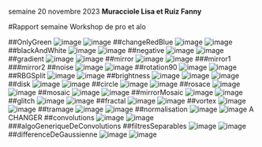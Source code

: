 semaine 20 novembre 2023
**Muracciole Lisa et Ruiz Fanny**

#Rapport semaine Workshop de pro et alo

##OnlyGreen
![image](./images/logo.png) ![image](./output/01_onlyGreen.png)
##changeRedBlue
![image](./images/logo.png) ![image](./output/02_changeRedBlue.png)
##blackAndWhite
![image](./images/logo.png) ![image](./output/03_blackAndWhite.png)
##negative
![image](./images/logo.png) ![image](./output/04_negative.png)
##gradient
![image](./images/blackRectangle.png) ![image](./output/05_gradient.png)
##mirror
![image](./images/logo.png) ![image](./output/06_mirror1.png)
###mirror1
###mirror2
##noise
![image](./images/logo.png) ![image](./output/07_noise.png)
##rotation90
![image](./images/logo.png) ![image](./output/08_rotation90.png)
##RBGSplit
![image](./images/logo.png) ![image](./output/09_RGBSplit.png)
##brightness
![image](./images/photo.jpg) 
![image](./output/10_brightnessLighten.png) ![image](./output/10_brightnessDarken.png)
##disk
![image](./images/blackImagePhoto.png) ![image](./output/11_disk.png)
##circle
![image](./images/blackImagePhoto.png) ![image](./output/12_circle.png)
##rosace
![image](./images/blackImagePhoto.png) ![image](./output/13_rosace.png)
##mosaic
![image](./images/logo.png) ![image](./output/14_mosaic.png)
##mirrorMosaic
![image](./images/logo.png) ![image](./output/15_mirrorMosaic.png)
##glitch
![image](./images/logo.png) ![image](./output/16_glitch.png)
##fractal
![image](./images/blackImagePhoto.png) ![image](./output/17_fractal.png)
##vortex
![image](./images/logo.png) ![image](./output/18_vortex.png)
##tramage
![image](./images/photo.jpg) ![image](./output/19_tramage.png)
##normalisation
![image](./images/photo_faible_contraste.jpg) ![image](./output/20_normalisation.png) A CHANGER
##convolutions
![image](./images/logo.png) ![image](./output/21_convolutions.png)
###algoGeneriqueDeConvolutions
##filtresSeparables
![image](./images/logo.png) ![image](./output/23_filtresSeparables.png)
##differenceDeGaussienne
![image](./images/photo.jpg) ![image](./output/24_differenceDeGaussienne.png)

